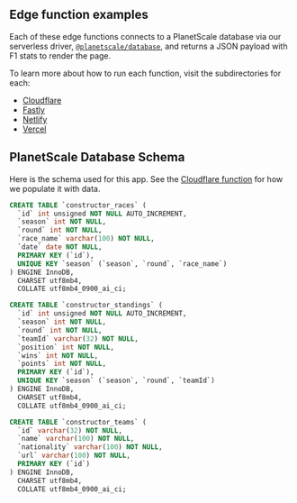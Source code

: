 ## Edge function examples

Each of these edge functions connects to a PlanetScale database via our serverless driver, [`@planetscale/database`](https://github.com/planetscale/database-js), and returns a JSON payload with F1 stats to render the page.

To learn more about how to run each function, visit the subdirectories for each:

- [Cloudflare](https://github.com/solomonshalom/f1-championship-stats/tree/main/examples/cloudflare)
- [Fastly](https://github.com/solomonshalom/f1-championship-stats/tree/main/examples/fastly)
- [Netlify](https://github.com/solomonshalom/f1-championship-stats/tree/main/examples/netlify)
- [Vercel](https://github.com/solomonshalom/f1-championship-stats/tree/main/examples/vercel)

## PlanetScale Database Schema
Here is the schema used for this app. See the [Cloudflare function](https://github.com/solomonshalom/f1-championship-stats/tree/main/examples/cloudflare)  for how we populate it with data.

```sql
CREATE TABLE `constructor_races` (
  `id` int unsigned NOT NULL AUTO_INCREMENT,
  `season` int NOT NULL,
  `round` int NOT NULL,
  `race_name` varchar(100) NOT NULL,
  `date` date NOT NULL,
  PRIMARY KEY (`id`),
  UNIQUE KEY `season` (`season`, `round`, `race_name`)
) ENGINE InnoDB,
  CHARSET utf8mb4,
  COLLATE utf8mb4_0900_ai_ci;

CREATE TABLE `constructor_standings` (
  `id` int unsigned NOT NULL AUTO_INCREMENT,
  `season` int NOT NULL,
  `round` int NOT NULL,
  `teamId` varchar(32) NOT NULL,
  `position` int NOT NULL,
  `wins` int NOT NULL,
  `points` int NOT NULL,
  PRIMARY KEY (`id`),
  UNIQUE KEY `season` (`season`, `round`, `teamId`)
) ENGINE InnoDB,
  CHARSET utf8mb4,
  COLLATE utf8mb4_0900_ai_ci;

CREATE TABLE `constructor_teams` (
  `id` varchar(32) NOT NULL,
  `name` varchar(100) NOT NULL,
  `nationality` varchar(100) NOT NULL,
  `url` varchar(100) NOT NULL,
  PRIMARY KEY (`id`)
) ENGINE InnoDB,
  CHARSET utf8mb4,
  COLLATE utf8mb4_0900_ai_ci;
```
